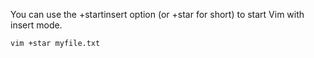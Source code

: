 You can use the +startinsert option (or +star for short) to start Vim with insert mode.  
```
vim +star myfile.txt
```

